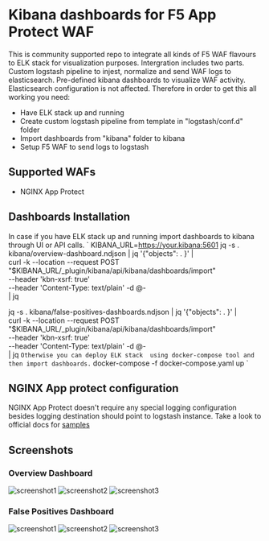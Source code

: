 # Kibana dashboards for F5 App Protect WAF
This is community supported repo to integrate all kinds of F5 WAF flavours to ELK stack for visualization purposes.
Intergration includes two parts. Custom logstash pipeline to injest, normalize and send WAF logs to elasticsearch. Pre-defined kibana dashboards to visualize WAF activity. Elasticsearch configuration is not affected.
Therefore in order to get this all working you need:
* Have ELK stack up and running
* Create custom logstash pipeline from template in "logstash/conf.d" folder
* Import dashboards from "kibana" folder to kibana
* Setup F5 WAF to send logs to logstash
## Supported WAFs
* NGINX App Protect
## Dashboards Installation
In case if you have ELK stack up and running  import dashboards to kibana through UI or API calls.
`
KIBANA_URL=https://your.kibana:5601
jq -s . kibana/overview-dashboard.ndjson | jq '{"objects": . }' | \
curl -k --location --request POST "$KIBANA_URL/_plugin/kibana/api/kibana/dashboards/import" \
    --header 'kbn-xsrf: true' \
    --header 'Content-Type: text/plain' -d @- \
    | jq

jq -s . kibana/false-positives-dashboards.ndjson | jq '{"objects": . }' | \
curl -k --location --request POST "$KIBANA_URL/_plugin/kibana/api/kibana/dashboards/import" \
    --header 'kbn-xsrf: true' \
    --header 'Content-Type: text/plain' -d @- \
    | jq
`
Otherwise you can deploy ELK stack  using docker-compose tool and then import dashboards.
`
docker-compose -f docker-compose.yaml up
`
## NGINX App protect configuration
NGINX App Protect doesn't require any special logging configuration besides logging destination should point to logstash instance. Take a look to official docs for [samples](https://docs.nginx.com/nginx-app-protect/admin-guide/#centos-7-4-installation)
## Screenshots
### Overview Dashboard
![screenshot1](https://user-images.githubusercontent.com/23067500/72393114-c7c25080-36e6-11ea-81c4-655f4c936476.png)
![screenshot2](https://user-images.githubusercontent.com/23067500/72392972-4cf93580-36e6-11ea-8392-1b80d59b8276.png)
![screenshot3](https://user-images.githubusercontent.com/23067500/72392979-4ff42600-36e6-11ea-9cb9-22b8ba737de0.png)
### False Positives Dashboard
![screenshot1](https://user-images.githubusercontent.com/23067500/81446488-d6b68e00-912f-11ea-9f60-0821c2010e46.png)
![screenshot2](https://user-images.githubusercontent.com/23067500/81446490-d918e800-912f-11ea-9223-a3cf7818cdcf.png)
![screenshot3](https://user-images.githubusercontent.com/23067500/81446492-dae2ab80-912f-11ea-94a2-e99fd7423883.png)
